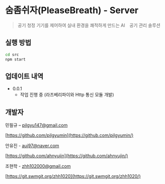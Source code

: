 # 숨좀쉬자(PleaseBreath) - Server
> 공기 청정 기기를 제어하여 실내 환경을 쾌적하게 만드는 AI　공기 관리 솔루션

[](./image/pb.png)

## 실행 방법
```sh
cd src
npm start
```

## 업데이트 내역

* 0.0.1
    * 작업 진행 중 (라즈베리파이와 Http 통신 모듈 개발)

## 개발자

민필규 – pilgyu147@gmail.com

[https://github.com/pilgyumin](https://github.com/pilgyumin/)

안유진 - auj97@naver.com

[https://github.com/ahnyujin](https://github.com/ahnyujin/)

조현학 - zhh102000@gmail.com

[https://git.swmgit.org/zhh1020](https://git.swmgit.org/zhh1020/)    